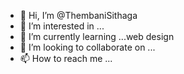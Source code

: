 - 👋 Hi, I’m @ThembaniSithaga
- 👀 I’m interested in ...
- 🌱 I’m currently learning ...web design 
- 💞️ I’m looking to collaborate on ...
- 📫 How to reach me ...

<!---
ThembaniSithaga/ThembaniSithaga is a ✨ special ✨ repository because its `README.md` (this file) appears on your GitHub profile.
You can click the Preview link to take a look at your changes.
--->
